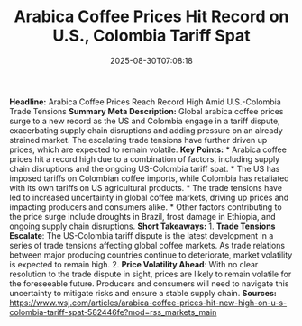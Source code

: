 ﻿---
title: "Arabica Coffee Prices Hit Record on U.S., Colombia Tariff Spat"
date: "2025-08-30T07:08:18"
category: "Markets"
summary: ""
slug: "arabica coffee prices hit record on us colombia tariff spat"
source_urls:
  - "https://www.wsj.com/articles/arabica-coffee-prices-hit-new-high-on-u-s-colombia-tariff-spat-582446fe?mod=rss_markets_main"
seo:
  title: "Arabica Coffee Prices Hit Record on U.S., Colombia Tariff Spat | Hash n Hedge"
  description: ""
  keywords: ["news", "markets", "brief"]
---
**Headline:** Arabica Coffee Prices Reach Record High Amid U.S.-Colombia Trade Tensions  **Summary Meta Description:** Global arabica coffee prices surge to a new record as the US and Colombia engage in a tariff dispute, exacerbating supply chain disruptions and adding pressure on an already strained market. The escalating trade tensions have further driven up prices, which are expected to remain volatile.  **Key Points:**  * Arabica coffee prices hit a record high due to a combination of factors, including supply chain disruptions and the ongoing US-Colombia tariff spat. * The US has imposed tariffs on Colombian coffee imports, while Colombia has retaliated with its own tariffs on US agricultural products. * The trade tensions have led to increased uncertainty in global coffee markets, driving up prices and impacting producers and consumers alike. * Other factors contributing to the price surge include droughts in Brazil, frost damage in Ethiopia, and ongoing supply chain disruptions.  **Short Takeaways:**  1. **Trade Tensions Escalate**: The US-Colombia tariff dispute is the latest development in a series of trade tensions affecting global coffee markets. As trade relations between major producing countries continue to deteriorate, market volatility is expected to remain high. 2. **Price Volatility Ahead**: With no clear resolution to the trade dispute in sight, prices are likely to remain volatile for the foreseeable future. Producers and consumers will need to navigate this uncertainty to mitigate risks and ensure a stable supply chain.  **Sources:** https://www.wsj.com/articles/arabica-coffee-prices-hit-new-high-on-u-s-colombia-tariff-spat-582446fe?mod=rss_markets_main 
